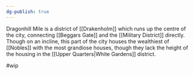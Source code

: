 ```yaml
---
dg-publish: true
---
```

Dragonhill Mile is a district of [[Drakenholm]] which runs up the centre of the city, connecting [[Beggars Gate]] and the [[Military District]] directly. Though on an incline, this part of the city houses the wealthiest of [[Nobles]] with the most grandiose houses, though they lack the height of the housing in the [[Upper Quarters|White Gardens]] district. 

#wip 